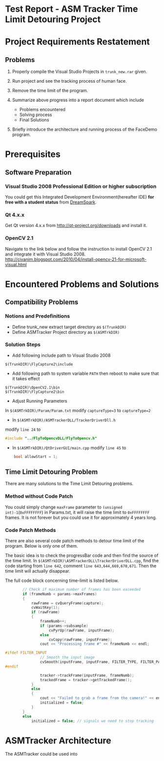 Test Report - ASM Tracker Time Limit Detouring Project
=========

# Project Requirements Restatement

## Problems

1. Properly compile the Visual Studio Projects in `trunk_new.rar` given.
2. Run project and see the tracking process of human face.
3. Remove the time limit of the program.
4. Summarize above progress into a report document which include 

	- Problems encountered
	- Solving process
	- Final Solutions
	
	
5. Briefly introduce the architecture and running process of the FaceDemo program.


# Prerequisites 

## Software Preparation

### Visual Studio 2008 Professional Edition or higher subscription
You could get this Integrated Development Environment(hereafter IDE) **for free with a student status** from [DreamSpark](https://www.dreamspark.com/).

### Qt 4.x.x
Get Qt version 4.x.x from http://qt-project.org/downloads and install it.

### OpenCV 2.1 
Navigate to the link below and follow the instruction to install OpenCV 2.1 and integrate it with Visual Studio 2008.
http://civanim.blogspot.com/2010/04/install-opencv-21-for-microsoft-visual.html


# Encountered Problems and Solutions

## Compatibility Problems

### Notions and Predefinitions

- Define trunk_new extract target directory as `$(TrunkDIR)`
- Define ASMTracker Project directory as `$(ASMTrkDIR)`

### Solution Steps

* Add following include path to Visual Studio 2008 

```
$(TrunkDIR)\FlyCapture2\include
```

* Add following path to system variable `PATH` then reboot to make sure that it takes effect

```
$(TrunkDIR)\OpenCV2.1\bin
$(TrunkDIR)\FlyCapture2\bin
```

* Adjust Running Parameters

In `$(ASMTrkDIR)/Param/Param.txt`
modify `captureType=3` to `captureType=2`

* In `$(ASMTrkDIR)/ASMTrackerDLL/TrackerDriverDll.h`

modify `line 24` to
```C 
#include "../FlyToOpencvDLL/FlyToOpencv.h"
```
* In `$(ASMTrkDIR)/QtDriverGUI/main.cpp`
modify `line 45` to 
```C
	bool allowStart = 1;
```

## Time Limit Detouring Problem

There are many solutions to the Time Limit Detouring problems.

### Method without Code Patch
You could simply change `maxFrame` parameter to `(unsigned int)-1`(`0xFFFFFFFF`) in Params.txt, it will raise the time limit to `0xFFFFFFFF` frames. It is not forever but you could use it for approximately 4 years long.

### Code Patch Methods

There are also several code patch methods to detour time limit of the program. Below is only one of them.

The basic idea is to check the progressBar code and then find the source of the time limit.
In `$(ASMTrkDIR)\ASMTrackerDLL\TrackerDriverDLL.cpp`, find the code starting from `line 642`, comment `line 643,644,669,670,671`. Then the time limit will actually disappear. 

The full code block concerning time-limit is listed below.
```C
		// Check if maximum number of frames has been exceeded
		if (frameNumb < params->maxFrames)
		{				
			rawFrame = cvQueryFrame(capture);
			cvWaitKey(1);
			if (rawFrame)
			{
				frameNumb++;
				if (params->subsample)
					cvPyrUp(rawFrame, inputFrame);
				else
					cvCopy(rawFrame, inputFrame);						
				cout << "Processing frame #" << frameNumb << endl;

#ifdef FILTER_INPUT				
				// Smooth the input image		
				cvSmooth(inputFrame, inputFrame, FILTER_TYPE, FILTER_PARAM_1, FILTER_PARAM_1, FILTER_PARAM_2);
#endif

				tracker->trackFrame(inputFrame, frameNumb);				
				trackedFrame = tracker->getTrackedFrame();
			}
			else
			{
				cout << "Failed to grab a frame from the camera!" << endl;		
				initialized = false;
			}
		}		
		else
			initialized = false; // signals we need to stop tracking
```
	
# ASMTracker Architecture

The ASMTracker could be used into 
